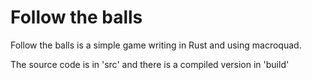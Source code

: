 # Follow the balls

Follow the balls is a simple game writing in Rust and using macroquad.

The source code is in 'src' and there is a compiled version in 'build'
